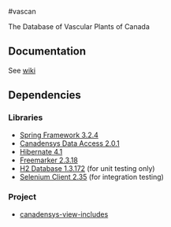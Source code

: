 #vascan

The Database of Vascular Plants of Canada

Documentation
-------------
See [wiki](https://github.com/Canadensys/vascan/wiki)

Dependencies
------------
### Libraries
* [Spring Framework 3.2.4](http://www.springsource.org/spring-framework)
* [Canadensys Data Access 2.0.1](https://github.com/Canadensys/canadensys-data-access)
* [Hibernate 4.1](http://www.hibernate.org/)
* [Freemarker 2.3.18](http://freemarker.sourceforge.net/)
* [H2 Database 1.3.172](http://www.h2database.com) (for unit testing only)
* [Selenium Client 2.35](http://docs.seleniumhq.org/download/) (for integration testing)

### Project
* [canadensys-view-includes](https://github.com/Canadensys/canadensys-view-includes)
